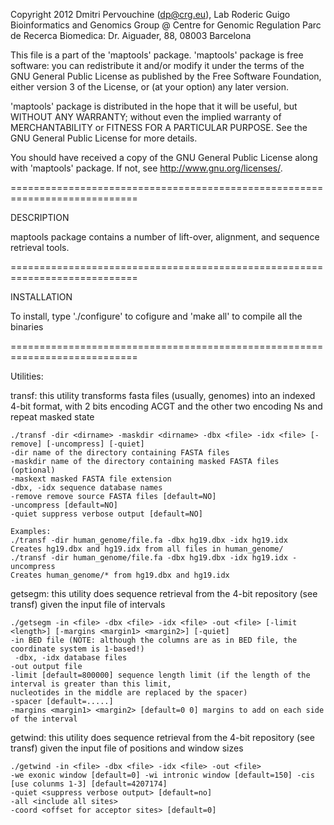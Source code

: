 Copyright 2012 Dmitri Pervouchine (dp@crg.eu), Lab Roderic Guigo
Bioinformatics and Genomics Group @ Centre for Genomic Regulation
Parc de Recerca Biomedica: Dr. Aiguader, 88, 08003 Barcelona 

This file is a part of the 'maptools' package.
'maptools' package is free software: you can redistribute it and/or modify
it under the terms of the GNU General Public License as published by
the Free Software Foundation, either version 3 of the License, or
(at your option) any later version.

'maptools' package is distributed in the hope that it will be useful,
but WITHOUT ANY WARRANTY; without even the implied warranty of
MERCHANTABILITY or FITNESS FOR A PARTICULAR PURPOSE.  See the
GNU General Public License for more details.

You should have received a copy of the GNU General Public License
along with 'maptools' package.  If not, see <http://www.gnu.org/licenses/>.

============================================================================

DESCRIPTION

maptools package contains a number of lift-over, alignment, and sequence retrieval tools.

============================================================================

INSTALLATION

To install, type './configure' to cofigure and 'make all' to compile all the binaries

============================================================================

Utilities:

transf: this utility transforms fasta files (usually, genomes) into an indexed 4-bit format,
	with 2 bits encoding ACGT and the other two encoding Ns and repeat masked state 
	
	./transf -dir <dirname> -maskdir <dirname> -dbx <file> -idx <file> [-remove] [-uncompress] [-quiet]
	-dir name of the directory containing FASTA files
	-maskdir name of the directory containing masked FASTA files (optional)
	-maskext masked FASTA file extension
	-dbx, -idx sequence database names
	-remove remove source FASTA files [default=NO]
	-uncompress [default=NO]
	-quiet suppress verbose output [default=NO]

	Examples:
	./transf -dir human_genome/file.fa -dbx hg19.dbx -idx hg19.idx
	Creates hg19.dbx and hg19.idx from all files in human_genome/
	./transf -dir human_genome/file.fa -dbx hg19.dbx -idx hg19.idx -uncompress
	Creates human_genome/* from hg19.dbx and hg19.idx

getsegm: this utility does sequence retrieval from the 4-bit repository (see transf) given the input file of intervals

	./getsegm -in <file> -dbx <file> -idx <file> -out <file> [-limit <length>] [-margins <margin1> <margin2>] [-quiet] 
	-in BED file (NOTE: although the columns are as in BED file, the coordinate system is 1-based!)
	 -dbx, -idx database files
	-out output file
	-limit [default=800000] sequence length limit (if the length of the interval is greater than this limit, 
	nucleotides in the middle are replaced by the spacer)
	-spacer [default=.....]
	-margins <margin1> <margin2> [default=0 0] margins to add on each side of the interval

getwind: this utility does sequence retrieval from the 4-bit repository (see transf) given the input file of positions and window sizes

	./getwind -in <file> -dbx <file> -idx <file> -out <file>
	-we exonic window [default=0] -wi intronic window [default=150] -cis [use colunms 1-3] [default=4207174]
	-quiet <suppress verbose output> [default=no]
	-all <include all sites>
	-coord <offset for acceptor sites> [default=0]

